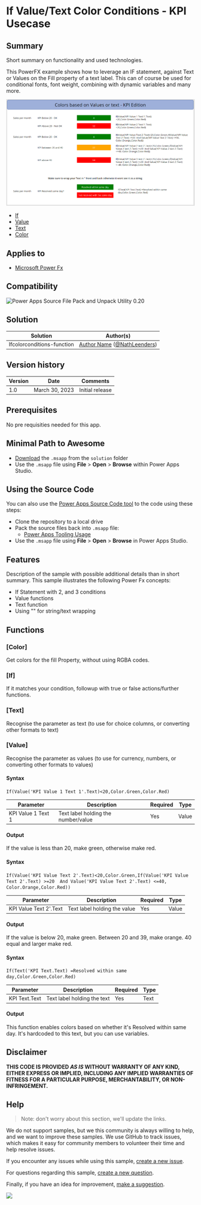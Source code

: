 # If Value/Text Color Conditions - KPI Usecase


## Summary

Short summary on functionality and used technologies.

This PowerFX example shows how to leverage an IF statement, against Text or Values on the Fill property of a text label.
This can of course be used for conditional fonts, font weight, combining with dynamic variables and many more.

![KPI Values in a condition](assets/screenshotkpivalues.png)

* [If](#If)
* [Value](#Value)
* [Text](#Text)
* [Color](#Color)

## Applies to

* [Microsoft Power Fx](https://docs.microsoft.com/en-us/power-platform/power-fx/overview)

## Compatibility

![Power Apps Source File Pack and Unpack Utility 0.20](https://img.shields.io/badge/PSAopa-0.20-green.svg)

## Solution

Solution|Author(s)
--------|---------
Ifcolorconditions-function | [Author Name](Nathalie-:eenders) ([@NathLeenders](https://twitter.com/yourtwitterhandle))

## Version history

Version|Date|Comments
-------|----|--------
1.0|March 30, 2023|Initial release


## Prerequisites

No pre requisities needed for this app.

## Minimal Path to Awesome

* [Download](solution\KPIUsecases.msapp) the `.msapp` from the `solution` folder
* Use the `.msapp` file using **File** > **Open** > **Browse** within Power Apps Studio.


## Using the Source Code

  You can also use the [Power Apps Source Code tool](https://github.com/microsoft/PowerApps-Language-Tooling) to the code using these steps:
* Clone the repository to a local drive
* Pack the source files back into `.msapp` file:
  * [Power Apps Tooling Usage](https://github.com/microsoft/PowerApps-Language-Tooling)
* Use the `.msapp` file using **File** > **Open** > **Browse** in Power Apps Studio.

## Features

Description of the sample with possible additional details than in short summary.
This sample illustrates the following Power Fx concepts:

* If Statement with 2, and 3 conditions
* Value functions
* Text function
* Using "" for string/text wrapping



## Functions


### [Color]

Get colors for the fill Property, without using RGBA codes.

### [If]

If it matches your condition, followup with true or false actions/further functions.

### [Text]

Recognise the parameter as text (to use for choice columns, or converting other formats to text)

### [Value]

Recognise the parameter as values (to use for currency, numbers, or converting other formats to values)

#### Syntax


```excel
If(Value('KPI Value 1 Text 1'.Text)<20,Color.Green,Color.Red)
```


Parameter | Description | Required | Type
---|---|---|--
KPI Value 1 Text 1 |Text label holding the number/value| Yes |Value

#### Output

If the value is less than 20, make green, otherwise make red.

#### Syntax


```excel
If(Value('KPI Value Text 2'.Text)<20,Color.Green,If(Value('KPI Value Text 2'.Text) >=20  And Value('KPI Value Text 2'.Text) <=40, Color.Orange,Color.Red))
```

Parameter | Description | Required | Type
---|---|---|--
KPI Value Text 2'.Text |Text label holding the value| Yes | Value


#### Output

If the value is below 20, make green. Between 20 and 39, make orange. 40 equal and larger make red.


#### Syntax


```excel
If(Text('KPI Text.Text) =Resolved within same day,Color.Green,Color.Red)
```


Parameter | Description | Required | Type
---|---|---|--
KPI Text.Text |Text label holding the text| Yes | Text



#### Output

This function enables colors based on whether it's Resolved within same day. It's hardcoded to this text, but you can use variables.


## Disclaimer

**THIS CODE IS PROVIDED *AS IS* WITHOUT WARRANTY OF ANY KIND, EITHER EXPRESS OR IMPLIED, INCLUDING ANY IMPLIED WARRANTIES OF FITNESS FOR A PARTICULAR PURPOSE, MERCHANTABILITY, OR NON-INFRINGEMENT.**

## Help

> Note: don't worry about this section, we'll update the links.

We do not support samples, but we this community is always willing to help, and we want to improve these samples. We use GitHub to track issues, which makes it easy for  community members to volunteer their time and help resolve issues.

If you encounter any issues while using this sample, [create a new issue](https://github.com/pnp/powerfx-samples/issues/new?assignees=&labels=Needs%3A+Triage+%3Amag%3A%2Ctype%3Abug-suspected&template=bug-report.yml&sample=YOUR-SOLUTION-NAME&authors=@YOURGITHUBUSERNAME&title=YOUR-SOLUTION-NAME%20-%20).

For questions regarding this sample, [create a new question](https://github.com/pnp/powerfx-samples/issues/new?assignees=&labels=Needs%3A+Triage+%3Amag%3A%2Ctype%3Abug-suspected&template=question.yml&sample=YOUR-SOLUTION-NAME&authors=@YOURGITHUBUSERNAME&title=YOUR-SOLUTION-NAME%20-%20).

Finally, if you have an idea for improvement, [make a suggestion](https://github.com/pnp/powerfx-samples/issues/new?assignees=&labels=Needs%3A+Triage+%3Amag%3A%2Ctype%3Abug-suspected&template=suggestion.yml&sample=YOUR-SOLUTION-NAME&authors=@YOURGITHUBUSERNAME&title=YOUR-SOLUTION-NAME%20-%20).

<img src="https://telemetry.sharepointpnp.com/powerfx-samples/samples/readme-template" />
